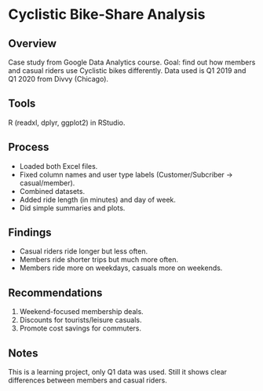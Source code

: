 # Cyclistic Bike-Share Analysis

## Overview
Case study from Google Data Analytics course. Goal: find out how members and casual riders use Cyclistic bikes differently. Data used is Q1 2019 and Q1 2020 from Divvy (Chicago).

## Tools
R (readxl, dplyr, ggplot2) in RStudio.

## Process
- Loaded both Excel files.  
- Fixed column names and user type labels (Customer/Subcriber → casual/member).  
- Combined datasets.  
- Added ride length (in minutes) and day of week.  
- Did simple summaries and plots.  

## Findings
- Casual riders ride longer but less often.  
- Members ride shorter trips but much more often.  
- Members ride more on weekdays, casuals more on weekends.  

## Recommendations
1. Weekend-focused membership deals.  
2. Discounts for tourists/leisure casuals.  
3. Promote cost savings for commuters.  

## Notes
This is a learning project, only Q1 data was used. Still it shows clear differences between members and casual riders.
